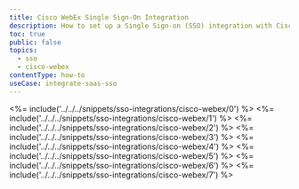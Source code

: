 ```yaml
---
title: Cisco WebEx Single Sign-On Integration
description: How to set up a Single Sign-on (SSO) integration with Cisco WebEx and Auth0.
toc: true
public: false
topics:
  - sso
  - cisco-webex
contentType: how-to
useCase: integrate-saas-sso
---
```

<%= include('../../../snippets/sso-integrations/cisco-webex/0') %> 
<%= include('../../../snippets/sso-integrations/cisco-webex/1') %> 
<%= include('../../../snippets/sso-integrations/cisco-webex/2') %> 
<%= include('../../../snippets/sso-integrations/cisco-webex/3') %> 
<%= include('../../../snippets/sso-integrations/cisco-webex/4') %> 
<%= include('../../../snippets/sso-integrations/cisco-webex/5') %> 
<%= include('../../../snippets/sso-integrations/cisco-webex/6') %>
<%= include('../../../snippets/sso-integrations/cisco-webex/7') %>
